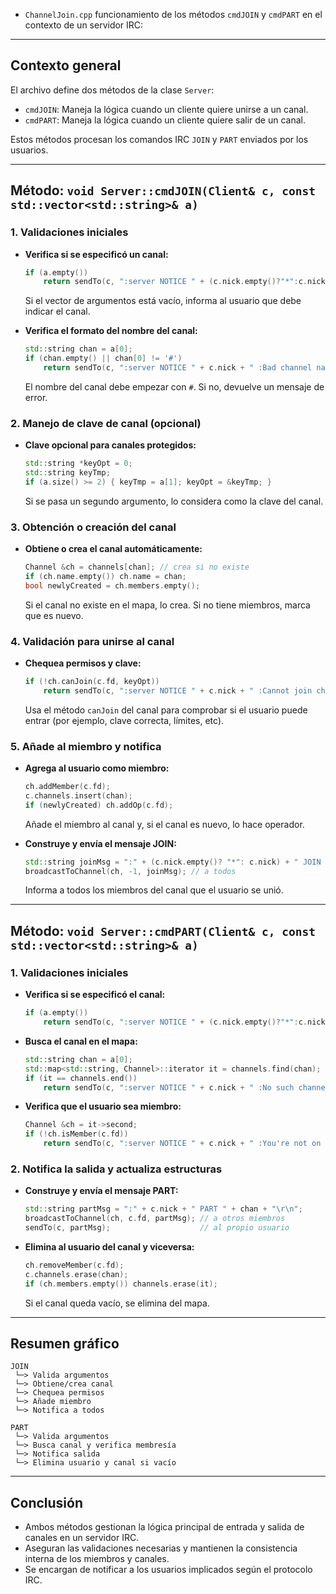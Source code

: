 - `ChannelJoin.cpp` funcionamiento de los métodos `cmdJOIN` y `cmdPART` en el contexto de un servidor IRC:

---

## Contexto general

El archivo define dos métodos de la clase `Server`:

- `cmdJOIN`: Maneja la lógica cuando un cliente quiere unirse a un canal.
- `cmdPART`: Maneja la lógica cuando un cliente quiere salir de un canal.

Estos métodos procesan los comandos IRC `JOIN` y `PART` enviados por los usuarios.

---

## Método: `void Server::cmdJOIN(Client& c, const std::vector<std::string>& a)`

### 1. Validaciones iniciales

- **Verifica si se especificó un canal:**

  ```c++
  if (a.empty())
      return sendTo(c, ":server NOTICE " + (c.nick.empty()?"*":c.nick) + " :JOIN needs channel\r\n");
  ```

  Si el vector de argumentos está vacío, informa al usuario que debe indicar el canal.

- **Verifica el formato del nombre del canal:**
  ```c++
  std::string chan = a[0];
  if (chan.empty() || chan[0] != '#')
      return sendTo(c, ":server NOTICE " + c.nick + " :Bad channel name\r\n");
  ```
  El nombre del canal debe empezar con `#`. Si no, devuelve un mensaje de error.

### 2. Manejo de clave de canal (opcional)

- **Clave opcional para canales protegidos:**
  ```c++
  std::string *keyOpt = 0;
  std::string keyTmp;
  if (a.size() >= 2) { keyTmp = a[1]; keyOpt = &keyTmp; }
  ```
  Si se pasa un segundo argumento, lo considera como la clave del canal.

### 3. Obtención o creación del canal

- **Obtiene o crea el canal automáticamente:**
  ```c++
  Channel &ch = channels[chan]; // crea si no existe
  if (ch.name.empty()) ch.name = chan;
  bool newlyCreated = ch.members.empty();
  ```
  Si el canal no existe en el mapa, lo crea. Si no tiene miembros, marca que es nuevo.

### 4. Validación para unirse al canal

- **Chequea permisos y clave:**
  ```c++
  if (!ch.canJoin(c.fd, keyOpt))
      return sendTo(c, ":server NOTICE " + c.nick + " :Cannot join channel\r\n");
  ```
  Usa el método `canJoin` del canal para comprobar si el usuario puede entrar (por ejemplo, clave correcta, límites, etc).

### 5. Añade al miembro y notifica

- **Agrega al usuario como miembro:**

  ```c++
  ch.addMember(c.fd);
  c.channels.insert(chan);
  if (newlyCreated) ch.addOp(c.fd);
  ```

  Añade el miembro al canal y, si el canal es nuevo, lo hace operador.

- **Construye y envía el mensaje JOIN:**
  ```c++
  std::string joinMsg = ":" + (c.nick.empty()? "*": c.nick) + " JOIN " + chan + "\r\n";
  broadcastToChannel(ch, -1, joinMsg); // a todos
  ```
  Informa a todos los miembros del canal que el usuario se unió.

---

## Método: `void Server::cmdPART(Client& c, const std::vector<std::string>& a)`

### 1. Validaciones iniciales

- **Verifica si se especificó el canal:**

  ```c++
  if (a.empty())
      return sendTo(c, ":server NOTICE " + (c.nick.empty()?"*":c.nick) + " :PART needs channel\r\n");
  ```

- **Busca el canal en el mapa:**

  ```c++
  std::string chan = a[0];
  std::map<std::string, Channel>::iterator it = channels.find(chan);
  if (it == channels.end())
      return sendTo(c, ":server NOTICE " + c.nick + " :No such channel\r\n");
  ```

- **Verifica que el usuario sea miembro:**
  ```c++
  Channel &ch = it->second;
  if (!ch.isMember(c.fd))
      return sendTo(c, ":server NOTICE " + c.nick + " :You're not on that channel\r\n");
  ```

### 2. Notifica la salida y actualiza estructuras

- **Construye y envía el mensaje PART:**

  ```c++
  std::string partMsg = ":" + c.nick + " PART " + chan + "\r\n";
  broadcastToChannel(ch, c.fd, partMsg); // a otros miembros
  sendTo(c, partMsg);                    // al propio usuario
  ```

- **Elimina al usuario del canal y viceversa:**
  ```c++
  ch.removeMember(c.fd);
  c.channels.erase(chan);
  if (ch.members.empty()) channels.erase(it);
  ```
  Si el canal queda vacío, se elimina del mapa.

---

## Resumen gráfico

```text
JOIN
 └─> Valida argumentos
 └─> Obtiene/crea canal
 └─> Chequea permisos
 └─> Añade miembro
 └─> Notifica a todos

PART
 └─> Valida argumentos
 └─> Busca canal y verifica membresía
 └─> Notifica salida
 └─> Elimina usuario y canal si vacío
```

---

## Conclusión

- Ambos métodos gestionan la lógica principal de entrada y salida de canales en un servidor IRC.
- Aseguran las validaciones necesarias y mantienen la consistencia interna de los miembros y canales.
- Se encargan de notificar a los usuarios implicados según el protocolo IRC.

